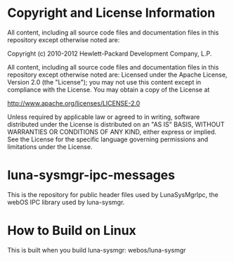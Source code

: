# Copyright and License Information

All content, including all source code files and documentation files in this repository except otherwise noted are: 

 Copyright (c) 2010-2012 Hewlett-Packard Development Company, L.P.

All content, including all source code files and documentation files in this repository except otherwise noted are:
Licensed under the Apache License, Version 2.0 (the "License");
you may not use this content except in compliance with the License.
You may obtain a copy of the License at

http://www.apache.org/licenses/LICENSE-2.0

Unless required by applicable law or agreed to in writing, software
distributed under the License is distributed on an "AS IS" BASIS,
WITHOUT WARRANTIES OR CONDITIONS OF ANY KIND, either express or implied.
See the License for the specific language governing permissions and
limitations under the License.

luna-sysmgr-ipc-messages
========================

This is the repository for public header files used by LunaSysMgrIpc, the webOS IPC library used by luna-sysmgr.

How to Build on Linux
=====================

This is built when you build luna-sysmgr:
       webos/luna-sysmgr
